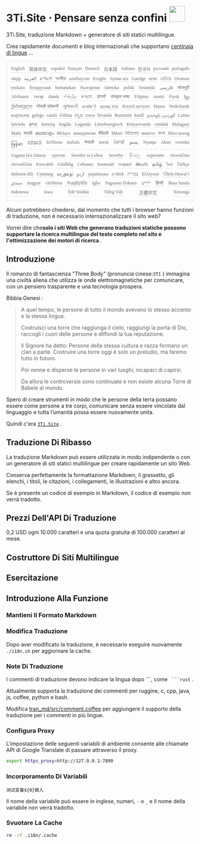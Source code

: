 <h1 style="justify-content:space-between">3Ti.Site ⋅ Pensare senza confini <img src="//i-01.eu.org/3Ti/logo.svg" style="user-select:none;margin-top:-1px;width:42px"></h1>

3Ti.Site, traduzione Markdown + generatore di siti statici multilingue.

Crea rapidamente documenti e blog internazionali che supportano [centinaia di lingue](https://github.com/i18n-site/node/blob/main/lang/src/index.js) ...

<pre class="langli" style="display:flex;flex-wrap:wrap;background:transparent;border:1px solid #eee;font-size:12px;box-shadow:0 0 3px inset #eee;padding:12px 5px 4px 12px;justify-content:space-between;"><style>pre.langli i{font-weight:300;font-family:s;margin-right:7px;margin-bottom:8px;font-style:normal;color:#666;border-bottom:1px dashed #ccc;}</style><i>English</i><i> 简体中文 </i><i>español</i><i>français</i><i>Deutsch</i><i> 日本語 </i><i>italiano</i><i>한국어</i><i>русский</i><i>português</i><i>shqip</i><i>‫العربية‬</i><i>አማርኛ</i><i>অসমীয়া</i><i>azərbaycan</i><i>Eʋegbe</i><i>Aymar aru</i><i>Gaeilge</i><i>eesti</i><i>ଓଡ଼ିଆ</i><i>Oromoo</i><i>euskara</i><i>беларуская</i><i>bamanakan</i><i>български</i><i>íslenska</i><i>polski</i><i>bosanski</i><i>‫فارسی‬</i><i>भोजपुरी</i><i>Afrikaans</i><i>татар</i><i>dansk</i><i>‫ދިވެހިބަސް‬</i><i>ትግርኛ</i><i>डोगरी</i><i>संस्कृत भाषा</i><i>Filipino</i><i>suomi</i><i>Frysk</i><i>ខ្មែរ</i><i>ქართული</i><i>गोंयची कोंकणी</i><i>ગુજરાતી</i><i>avañe’ẽ</i><i>қазақ тілі</i><i>Kreyòl ayisyen</i><i>Hausa</i><i>Nederlands</i><i>кыргызча</i><i>galego</i><i>català</i><i>čeština</i><i>ಕನ್ನಡ</i><i>corsu</i><i>hrvatski</i><i>Runasimi</i><i>kurdî</i><i>‫کوردیی ناوەندی‬</i><i>Latina</i><i>latviešu</i><i>ລາວ</i><i>lietuvių</i><i>lingála</i><i>Luganda</i><i>Lëtzebuergesch</i><i>Kinyarwanda</i><i>română</i><i>Malagasy</i><i>Malti</i><i>मराठी</i><i>മലയാളം</i><i>Melayu</i><i>македонски</i><i>मैथिली</i><i>Māori</i><i>মৈতৈলোন্</i><i>монгол</i><i>বাংলা</i><i>Mizo ṭawng</i><i>မြန်မာ</i><i>𞄀𞄄𞄰𞄩𞄍𞄜𞄰</i><i>IsiXhosa</i><i>isiZulu</i><i>नेपाली</i><i>norsk</i><i>ਪੰਜਾਬੀ</i><i>‫پښتو‬</i><i>Nyanja</i><i>Akan</i><i>svenska</i><i>Gagana fa'a Sāmoa</i><i>српски</i><i>Sesotho sa Leboa</i><i>Sesotho</i><i>සිංහල</i><i>esperanto</i><i>slovenčina</i><i>slovenščina</i><i>Kiswahili</i><i>Gàidhlig</i><i>Cebuano</i><i>Soomaali</i><i>тоҷикӣ</i><i>తెలుగు</i><i>தமிழ்</i><i>ไทย</i><i>Türkçe</i><i>türkmen dili</i><i>Cymraeg</i><i>‫ئۇيغۇرچە‬</i><i>‫اردو‬</i><i>українська</i><i>o‘zbek</i><i>‫עברית‬</i><i>Ελληνικά</i><i>ʻŌlelo Hawaiʻi</i><i>‫سنڌي‬</i><i>magyar</i><i>chiShona</i><i>հայերեն</i><i>Igbo</i><i>Pagsasao Ilokano</i><i>‫ייִדיש‬</i><i>हिन्दी</i><i>Basa Sunda</i><i>Indonesia</i><i>Jawa</i><i>Èdè Yorùbá</i><i>Tiếng Việt</i><i> 正體中文 </i><i>Xitsonga</i></pre>

Alcuni potrebbero chiedersi, dal momento che tutti i browser hanno funzioni di traduzione, non è necessario internazionalizzare il sito web?

Vorrei dire che**solo i siti Web che generano traduzioni statiche possono supportare la ricerca multilingue del testo completo nel sito e l'ottimizzazione dei motori di ricerca** .

## Introduzione

Il romanzo di fantascienza &quot;Three Body&quot; (pronuncia cinese:`3Tǐ` ) immagina una civiltà aliena che utilizza le onde elettromagnetiche per comunicare, con un pensiero trasparente e una tecnologia prospera.

Bibbia·Genesi :

> A quel tempo, le persone di tutto il mondo avevano lo stesso accento e la stessa lingua.
>
> Costruisci una torre che raggiunga il cielo, raggiungi la porta di Dio, raccogli i cuori delle persone e diffondi la tua reputazione.
>
> Il Signore ha detto: Persone della stessa cultura e razza formano un clan a parte. Costruire una torre oggi è solo un preludio, ma faremo tutto in futuro.
>
> Poi venne e disperse le persone in vari luoghi, incapaci di capirsi.
>
> Da allora le controversie sono continuate e non esiste alcuna Torre di Babele al mondo.

Spero di creare strumenti in modo che le persone della terra possano essere come persone a tre corpi, comunicare senza essere vincolate dal linguaggio e tutta l’umanità possa essere nuovamente unita.

Quindi c'era [`3Ti.Site`](//3Ti.Site) .

## Traduzione Di Ribasso

La traduzione Markdown può essere utilizzata in modo indipendente o con un generatore di siti statici multilingue per creare rapidamente un sito Web.

Conserva perfettamente la formattazione Markdown, il grassetto, gli elenchi, i titoli, le citazioni, i collegamenti, le illustrazioni e altro ancora.

Se è presente un codice di esempio in Markdown, il codice di esempio non verrà tradotto.

## Prezzi Dell'API Di Traduzione

0,2 USD ogni 10.000 caratteri e una quota gratuita di 100.000 caratteri al mese.

## Costruttore Di Siti Multilingue

## Esercitazione

## Introduzione Alla Funzione

### Mantieni Il Formato Markdown

### Modifica Traduzione

Dopo aver modificato la traduzione, è necessario eseguire nuovamente `./i18n.sh` per aggiornare la cache.

### Note Di Traduzione

I commenti di traduzione devono indicare la lingua dopo \```, come ` ```rust` .

Attualmente supporta la traduzione dei commenti per ruggine, c, cpp, java, js, coffee, python e bash.

Modifica [tran_md/src/comment.coffee](https://github.com/i18n-site/node/blob/main/tran_md/src/comment.coffee) per aggiungere il supporto della traduzione per i commenti in più lingue.

### Configura Proxy

L'impostazione delle seguenti variabili di ambiente consente alle chiamate API di Google Translate di passare attraverso il proxy.

```bash
export https_proxy=http://127.0.0.1:7890
```

### Incorporamento Di Variabili

```
测试变量${0}嵌入
```

Il nome della variabile può essere in inglese, numeri, `-` o `_` e il nome della variabile non verrà tradotto.

### Svuotare La Cache

```bash
rm -rf .i18n/.cache
```
